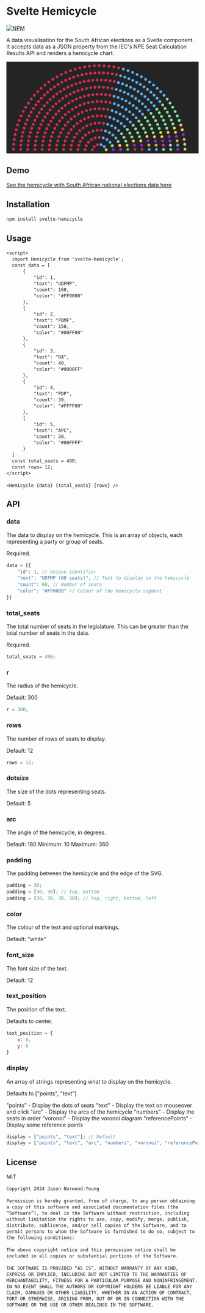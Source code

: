 # Svelte Hemicycle

[![NPM](https://img.shields.io/npm/v/svelte-hemicycle.svg)](https://www.npmjs.com/package/svelte-hemicycle)

A data visualisation for the South African elections as a Svelte component. It accepts data as a JSON property from the IEC's NPE Seat Calculation Results API and renders a hemicycle chart.

![Hemicycle](https://github.com/j-norwood-young/svelte-hemicycle/blob/main/src/assets/hemicycle.png)

## Demo

[See the hemicycle with South African national elections data here](https://j-norwood-young.github.io/svelte-hemicycle/)

## Installation

```bash
npm install svelte-hemicycle
```

## Usage

```svelte
<script>
  import Hemicycle from 'svelte-hemicycle';
  const data = [
      {
          "id": 1,
          "text": "UDFMP",
          "count": 160,
          "color": "#FF0000"
      },
      {
          "id": 2,
          "text": "PDMF",
          "count": 150,
          "color": "#00FF00"
      },
      {
          "id": 3,
          "text": "DA",
          "count": 40,
          "color": "#0000FF"
      },
      {
          "id": 4,
          "text": "PDP",
          "count": 30,
          "color": "#FFFF00"
      },
      {
          "id": 5,
          "text": "APC",
          "count": 20,
          "color": "#00FFFF"
      }
  ]
  const total_seats = 400;
  const rows= 12;
</script>

<Hemicycle {data} {total_seats} {rows} />
```

## API

### data

The data to display on the hemicycle. This is an array of objects, each representing a party or group of seats.

Required.

```javascript
data = [{
    "id": 1, // Unique identifier
    "text": "UDFMP (60 seats)", // Text to display on the hemicycle
    "count": 60, // Number of seats
    "color": "#FF0000" // Colour of the hemicycle segment
}]
```

### total_seats

The total number of seats in the legislature. This can be greater than the total number of seats in the data.

Required.

```javascript
total_seats = 400;
```

### r

The radius of the hemicycle.

Default: 300

```javascript
r = 300;
```

### rows

The number of rows of seats to display.

Default: 12

```javascript
rows = 12;
```

### dotsize

The size of the dots representing seats.

Default: 5

### arc

The angle of the hemicycle, in degrees.

Default: 180
Minimum: 10
Maximum: 360


### padding

The padding between the hemicycle and the edge of the SVG. 

```javascript
padding = 30;
padding = [30, 30]; // top, bottom
padding = [30, 30, 30, 30]; // top, right, bottom, left
```

### color

The colour of the text and optional markings.

Default: "white"

### font_size

The font size of the text.

Default: 12

### text_position

The position of the text.

Defaults to center.

```javascript
text_position = {
    x: 0,
    y: 0
}
```

### display

An array of strings representing what to display on the hemicycle.

Defaults to ["points", "text"]

"points" - Display the dots of seats
"text" - Display the text on mouseover and click
"arc" - Display the arcs of the hemicycle
"numbers" - Display the seats in order
"voronoi" - Display the voronoi diagram
"referencePoints" - Display some reference points

```javascript
display = ["points", "text"]; // Default
display = ["points", "text", "arc", "numbers", "voronoi", "referencePoints"]; // All
```

## License

MIT

```
Copyright 2024 Jason Norwood-Young

Permission is hereby granted, free of charge, to any person obtaining a copy of this software and associated documentation files (the “Software”), to deal in the Software without restriction, including without limitation the rights to use, copy, modify, merge, publish, distribute, sublicense, and/or sell copies of the Software, and to permit persons to whom the Software is furnished to do so, subject to the following conditions:

The above copyright notice and this permission notice shall be included in all copies or substantial portions of the Software.

THE SOFTWARE IS PROVIDED “AS IS”, WITHOUT WARRANTY OF ANY KIND, EXPRESS OR IMPLIED, INCLUDING BUT NOT LIMITED TO THE WARRANTIES OF MERCHANTABILITY, FITNESS FOR A PARTICULAR PURPOSE AND NONINFRINGEMENT. IN NO EVENT SHALL THE AUTHORS OR COPYRIGHT HOLDERS BE LIABLE FOR ANY CLAIM, DAMAGES OR OTHER LIABILITY, WHETHER IN AN ACTION OF CONTRACT, TORT OR OTHERWISE, ARISING FROM, OUT OF OR IN CONNECTION WITH THE SOFTWARE OR THE USE OR OTHER DEALINGS IN THE SOFTWARE.
```